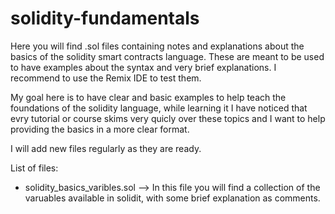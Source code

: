 # solidity-fundamentals
Here you will find .sol files containing notes and explanations about the basics of the solidity smart contracts language. These are meant to be used to have examples about the syntax and very brief explanations. I recommend to use the Remix IDE to test them.

My goal here is to have clear and basic examples to help teach the foundations of the solidity language, while learning it I have noticed that evry tutorial or course skims very quicly over these topics and I want to help providing the basics in a more clear format.

I will add new files regularly as they are ready.

List of files:

- solidity_basics_varibles.sol --> In this file you will find a collection of the varuables available in solidit, with some brief explanation as comments.
